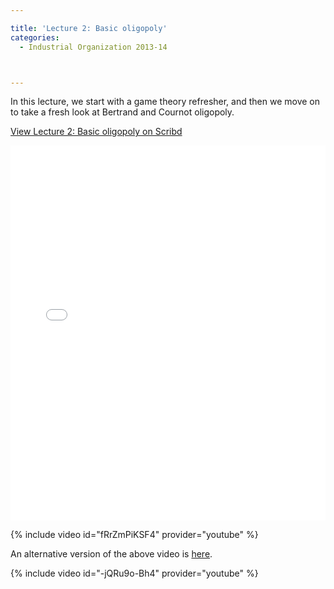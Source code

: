 ```yaml
---

title: 'Lecture 2: Basic oligopoly'
categories:
  - Industrial Organization 2013-14



---
```

In this lecture, we start with a game theory refresher, and then we move on to take a fresh look at Bertrand and Cournot oligopoly.



<a href="https://www.scribd.com/doc/177869454/Lecture-2-Basic-oligopoly"  title="View Lecture 2: Basic oligopoly on Scribd">View Lecture 2: Basic oligopoly on Scribd</a>

<iframe data-aspect-ratio="undefined" data-auto-height="false" frameborder="0" height="600" scrolling="no" src="//www.scribd.com/embeds/177869454/content?start_page=1&amp;view_mode=slideshow&amp;show_recommendations=false" width="100%"></iframe> 



{% include video id="fRrZmPiKSF4" provider="youtube" %}

 

 An alternative version of the above video is <a href="https://youtu.be/VTD8vcpX-o4">here</a>.  



{% include video id="-jQRu9o-Bh4" provider="youtube" %}

